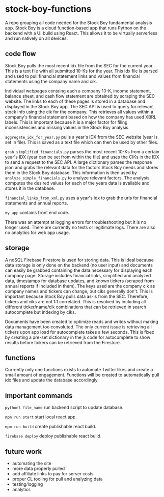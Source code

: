 # stock-boy-functions

A repo grouping all code needed for the Stock Boy fundamental analysis app. Stock Boy is a cloud function-based app that runs Python on the backend with a UI build using React. This allows it to be virtually serverless and run natively on all devices.

## code flow

Stock Boy pulls the most recent idx file from the SEC for the current year. This is a text file with all submitted 10-Ks for the year. This idx file is parsed and used to pull financial statement links and values from financial statements using the company name and cik.

Individual webpages containg each a company 10-K, income statement, balance sheet, and cash flow statement are obtained by scraping the SEC website. The links to each of these pages is stored in a database and displayed in the Stock Boy app. The SEC API is used to query for relevant stock info using the cik for the company. This retrieves all values within a company's financial statement based on how the company has used XBRL labels. This is important because it is a major factor for filing inconsistencies and missing values in the Stock Boy analysis.

```aggregate_idx_for_year.py``` pulls a year's IDX from the SEC website (year is set in file). This is saved as a text file which can then be used by other files.

```grab_simplified_financials.py``` parses the most recent 10-Ks from a certain year's IDX (year can be set from within the file) and uses the CIKs in the IDX to send a request to the SEC API. A large dictionary parses the response json and grabs the relevant data for the factors Stock Boy needs and stores them in the Stock Boy database. This information is then used by ```analyze_simple_financials.py``` to analyze relevant factors. The analysis computes the desired values for each of the years data is available and stores it in the database.

```financial_links_from_xml.py``` uses a year's idx to grab the urls for financial statements and annual reports.

```my_app``` contains front end code.

There was an attempt at logging errors for troubleshooting but it is no longer used. There are currently no tests or legitimate logs. There are also no analytics for web app usage.

## storage

A noSQL Firebase Firestore is used for storing data. This is ideal because data storage is only done on the backend (no user input) and documents can easily be grabbed containing the data necessary for displaying each company page. Storage includes financial links, simplified and analyzed data, timestamps for database updates, and known tickers (scraped from annual reports if included in them). The keys used are the company cik as company names and tickers can change, but ciks generally don't. This is important because Stock Boy pulls data as-is from the SEC. Therefore, tickers and ciks are not 1:1 correlated. This is resolved by including all different ticker/name/cik combinations that can be retrieved in search autocomplete but indexing by ciks.

Documents have been created to optimize reads and writes without making data management too convoluted. The only current issue is retrieving all tickers upon app load for autocomplete takes a few seconds. This is fixed by creating a pre-set dictionary in the js code for autocomplete to show results before tickers can be retrieved from the Firestore.

## functions

Currently only one functions exists to automate Twitter likes and create a small amount of engagement. Functions will be created to automatically pull idx files and update the database accordingly.

## important commands

```python3 file_name``` run backend script to update database. 

```npm run start``` start local react app. 

```npm run build``` create publishable react build. 

```firebase deploy``` deploy publishable react build. 

## future work

* automating the site
* more data properly pulled
* add affiliate links to pay for server costs
* proper CL tooling for pull and analyzing data
* testing/logging
* analytics
